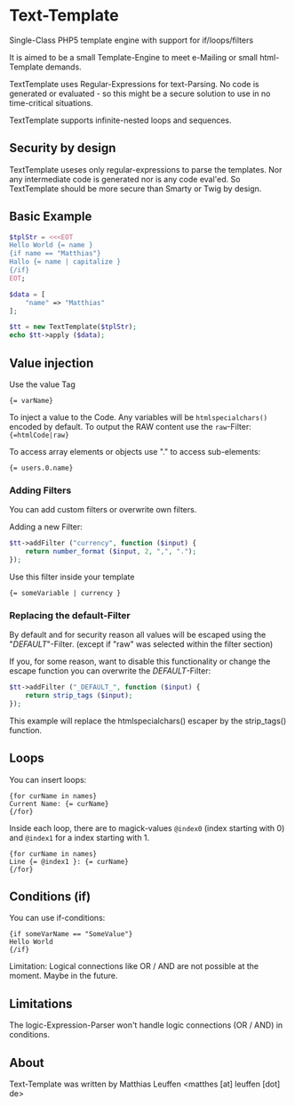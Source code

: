 # Text-Template
Single-Class PHP5 template engine with support for if/loops/filters

It is aimed to be a small Template-Engine to meet e-Mailing or small html-Template demands.

TextTemplate uses Regular-Expressions for text-Parsing. No code is generated or evaluated - so this might
be a secure solution to use in no time-critical situations.

TextTemplate supports infinite-nested loops and sequences.

## Security by design

TextTemplate useses only regular-expressions to parse the templates. Nor any intermediate code is generated nor is
any code eval'ed. So TextTemplate should be  more secure than Smarty or Twig by design.


## Basic Example
```php
$tplStr = <<<EOT
Hello World {= name }
{if name == "Matthias"}
Hallo {= name | capitalize }
{/if}
EOT;

$data = [
    "name" => "Matthias"
];

$tt = new TextTemplate($tplStr);
echo $tt->apply ($data);
```

## Value injection

Use the value Tag
```
{= varName}
```

To inject a value to the Code. Any variables will be ```htmlspecialchars()``` encoded by default. To
output the RAW content use the ```raw```-Filter: ```{=htmlCode|raw}```

To access array elements or objects use "." to access sub-elements:
 
 ```
 {= users.0.name}
 ```
 


### Adding Filters

You can add custom filters or overwrite own filters.

Adding a new Filter:

```php
$tt->addFilter ("currency", function ($input) {
    return number_format ($input, 2, ",", ".");
});
```

Use this filter inside your template

```
{= someVariable | currency }
```


### Replacing the default-Filter
By default and for security reason all values will be escaped using the "_DEFAULT_"-Filter. (except if
"raw" was selected within the filter section)

If you, for some reason, want to disable this functionality or change the escape function you can 
overwrite the _DEFAULT_-Filter:

```php
$tt->addFilter ("_DEFAULT_", function ($input) {
    return strip_tags ($input);
});
```

This example will replace the htmlspecialchars() escaper by the strip_tags() function.

## Loops

You can insert loops:

```
{for curName in names}
Current Name: {= curName}
{/for}
```

Inside each loop, there are to magick-values ```@index0``` (index starting with 0) and ```@index1``` for a
index starting with 1.

```
{for curName in names}
Line {= @index1 }: {= curName}
{/for}
```


## Conditions (if)

You can use if-conditions:

```
{if someVarName == "SomeValue"}
Hello World
{/if}
```

Limitation: Logical connections like OR / AND are not possible at the moment. Maybe in the future.




## Limitations

The logic-Expression-Parser won't handle logic connections (OR / AND) in conditions.


## About
Text-Template was written by Matthias Leuffen <matthes [at] leuffen [dot] de>

